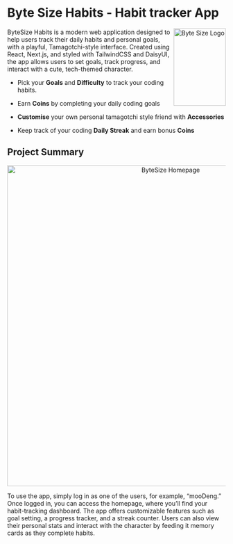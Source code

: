 # Byte Size Habits - Habit tracker App

<img src="https://github.com/DannyGreenan/byte-size-habits/blob/main/public/logo.png" align="right"
     alt="Byte Size Logo" width="120" height="178">

ByteSize Habits is a modern web application designed to help users track their daily habits and personal goals, with a playful, Tamagotchi-style interface. Created using React, Next.js, and styled with TailwindCSS and DaisyUI, the app allows users to set goals, track progress, and interact with a cute, tech-themed character.

- Pick your **Goals** and **Difficulty** to track your coding habits.

- Earn **Coins** by completing your daily coding goals
- **Customise** your own personal tamagotchi style friend with **Accessories**
- Keep track of your coding **Daily Streak** and earn bonus **Coins**

## Project Summary

<p align="center">
  <img src="https://github.com/DannyGreenan/byte-size-habits/blob/main/public/byte-homepage.png" alt="ByteSize Homepage" width="738">
</p>

To use the app, simply log in as one of the users, for example, “mooDeng.” Once logged in, you can access the homepage, where you’ll find your habit-tracking dashboard. The app offers customizable features such as goal setting, a progress tracker, and a streak counter. Users can also view their personal stats and interact with the character by feeding it memory cards as they complete habits.
